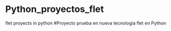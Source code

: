 # Python_proyectos_flet
flet proyects in python
#Proyecto prueba en nueva tecnologia flet en Python

